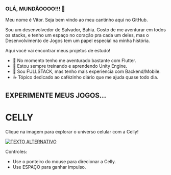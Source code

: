### OLÁ, MUNDÃOOOO!!! 👋

Meu nome é Vítor. Seja bem vindo ao meu cantinho aqui no GitHub.

Sou um desenvolvedor de Salvador, Bahia. Gosto de me aventurar em todos os stacks, e tenho um espaço no coração pra cada um deles, mas o Desenvolvimento de Jogos tem um papel especial na minha história.

Aqui você vai encontrar meus projetos de estudo!

- 🧠 No momento tenho me aventurado bastante com Flutter.
- 🥰 Estou sempre treinando e aprendendo Unity Engine.
- 🔭 Sou FULLSTACK, mas tenho mais experiencia com Backend/Mobile.
- ☕ Tópico dedicado ao cafézinho diário que me ajuda quase todo dia.

## EXPERIMENTE MEUS JOGOS...


# CELLY

Clique na imagem para explorar o universo celular com a Celly!

[![TEXTO ALTERNATIVO](https://user-images.githubusercontent.com/36903503/118201465-dd0bd400-b42d-11eb-99f8-113c0d774d96.png)](https://vfig29.github.io/CELLY-BUILD/)

Controles:
- Use o ponteiro do mouse para direcionar a Celly. 
- Use ESPAÇO para ganhar impulso.
